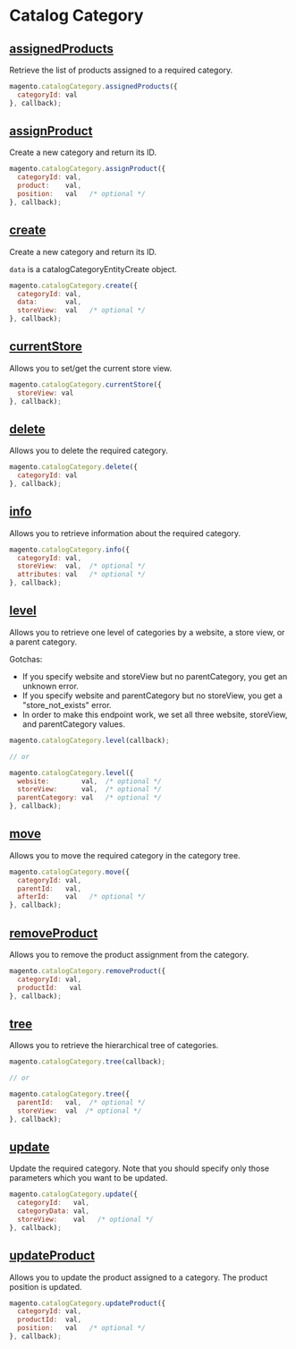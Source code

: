# Catalog Category

## [assignedProducts](http://www.magentocommerce.com/api/soap/catalog/catalogCategory/catalog_category.assignedProducts.html)

Retrieve the list of products assigned to a required category.

```js
magento.catalogCategory.assignedProducts({
  categoryId: val
}, callback);
```

## [assignProduct](http://www.magentocommerce.com/api/soap/catalog/catalogCategory/catalog_category.assignProduct.html)

Create a new category and return its ID.

```js
magento.catalogCategory.assignProduct({
  categoryId: val,
  product:    val,
  position:   val   /* optional */
}, callback);
```

## [create](http://www.magentocommerce.com/api/soap/catalog/catalogCategory/catalog_category.create.html)

Create a new category and return its ID.

`data` is a catalogCategoryEntityCreate object.

```js
magento.catalogCategory.create({
  categoryId: val,
  data:       val,
  storeView:  val   /* optional */
}, callback);
```

## [currentStore](http://www.magentocommerce.com/api/soap/catalog/catalogCategory/catalog_category.currentStore.html)

Allows you to set/get the current store view.

```js
magento.catalogCategory.currentStore({
  storeView: val
}, callback);
```

## [delete](http://www.magentocommerce.com/api/soap/catalog/catalogCategory/catalog_category.delete.html)

Allows you to delete the required category.

```js
magento.catalogCategory.delete({
  categoryId: val
}, callback);
```

## [info](http://www.magentocommerce.com/api/soap/catalog/catalogCategory/catalog_category.info.html)

Allows you to retrieve information about the required category.

```js
magento.catalogCategory.info({
  categoryId: val,
  storeView:  val,  /* optional */
  attributes: val   /* optional */
}, callback);
```

## [level](http://www.magentocommerce.com/api/soap/catalog/catalogCategory/catalog_category.level.html)

Allows you to retrieve one level of categories by a website, a store view, or a parent category.

Gotchas:

* If you specify website and storeView but no parentCategory, you get an unknown error.
* If you specify website and parentCategory but no storeView, you get a "store_not_exists" error.
* In order to make this endpoint work, we set all three website, storeView, and parentCategory values.

```js
magento.catalogCategory.level(callback);

// or

magento.catalogCategory.level({
  website:        val,  /* optional */
  storeView:      val,  /* optional */
  parentCategory: val   /* optional */
}, callback);
```

## [move](http://www.magentocommerce.com/api/soap/catalog/catalogCategory/catalog_category.move.html)

Allows you to move the required category in the category tree.

```js
magento.catalogCategory.move({
  categoryId: val,
  parentId:   val,
  afterId:    val   /* optional */
}, callback);
```

## [removeProduct](http://www.magentocommerce.com/api/soap/catalog/catalogCategory/catalog_category.removeProduct.html)

Allows you to remove the product assignment from the category.

```js
magento.catalogCategory.removeProduct({
  categoryId: val,
  productId:   val
}, callback);
```

## [tree](http://www.magentocommerce.com/api/soap/catalog/catalogCategory/catalog_category.tree.html)

Allows you to retrieve the hierarchical tree of categories.

```js
magento.catalogCategory.tree(callback);

// or

magento.catalogCategory.tree({
  parentId:   val,  /* optional */
  storeView:  val  /* optional */
}, callback);
```

## [update](http://www.magentocommerce.com/api/soap/catalog/catalogCategory/catalog_category.update.html)

Update the required category. Note that you should specify only those parameters which you want to be updated.

```js
magento.catalogCategory.update({
  categoryId:   val,
  categoryData: val,
  storeView:    val   /* optional */
}, callback);
```

## [updateProduct](http://www.magentocommerce.com/api/soap/catalog/catalogCategory/catalog_category.updateProduct.html)

Allows you to update the product assigned to a category. The product position is updated.

```js
magento.catalogCategory.updateProduct({
  categoryId: val,
  productId:  val,
  position:   val   /* optional */
}, callback);
```

